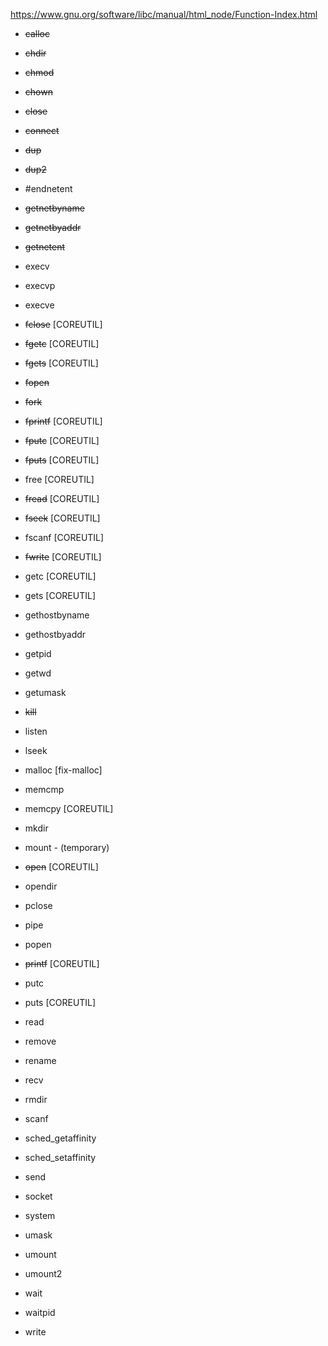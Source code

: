 https://www.gnu.org/software/libc/manual/html_node/Function-Index.html

- ~~calloc~~
- ~~chdir~~		
- ~~chmod~~			
- ~~chown~~	
- ~~close~~				
- ~~connect~~

- ~~dup~~ 				
- ~~dup2~~				

- #endnetent
- ~~getnetbyname~~
- ~~getnetbyaddr~~
- ~~getnetent~~

- execv
- execvp
- execve	

- ~~fclose~~   [COREUTIL]		
- ~~fgetc~~   [COREUTIL]				
- ~~fgets~~   [COREUTIL]				
- ~~fopen~~
- ~~fork~~
- ~~fprintf~~   [COREUTIL]
- ~~fputc~~  [COREUTIL]
- ~~fputs~~   [COREUTIL]
- free   [COREUTIL]
- ~~fread~~   [COREUTIL]
- ~~fseek~~   [COREUTIL]
- fscanf   [COREUTIL]
- ~~fwrite~~   [COREUTIL]

- getc   [COREUTIL]
- gets   [COREUTIL]
- gethostbyname
- gethostbyaddr
- getpid
- getwd
- getumask

- ~~kill~~

- listen
- lseek

- malloc [fix-malloc]
- memcmp
- memcpy   [COREUTIL]
- mkdir
- mount - (temporary)

- ~~open~~   [COREUTIL]
- opendir

- pclose
- pipe
- popen
- ~~printf~~   [COREUTIL]
- putc
- puts   [COREUTIL]

- read
- remove
- rename
- recv
- rmdir

- scanf
- sched_getaffinity
- sched_setaffinity
- send
- socket
- system

- umask
- umount
- umount2

- wait
- waitpid
- write
